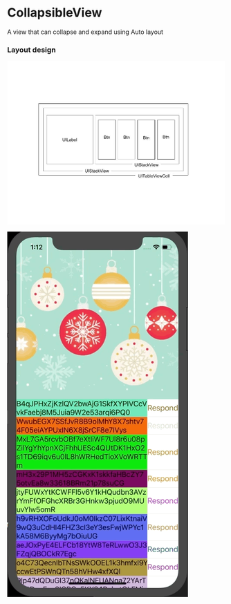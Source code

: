 # CollapsibleView
A view that can collapse and expand using Auto layout

### Layout design

![cell structure](https://github.com/TokyoBirdy/CollapsibleView/blob/master/demo/illustration.jpg)

![collapsible view](https://github.com/TokyoBirdy/CollapsibleView/blob/master/demo/collapsible.gif)
